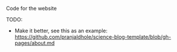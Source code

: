 Code for the website

TODO:
 - Make it better, see this as an example: https://github.com/pranjaldhole/science-blog-template/blob/gh-pages/about.md
